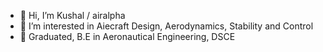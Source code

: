 - 👋 Hi, I’m Kushal / airalpha
- 👀 I’m interested in Aiecraft Design, Aerodynamics, Stability and Control
- 🌱 Graduated, B.E in Aeronautical Engineering, DSCE


<!---
airalpha24/airalpha24 is a ✨ special ✨ repository because its `README.md` (this file) appears on your GitHub profile.
You can click the Preview link to take a look at your changes.
--->
